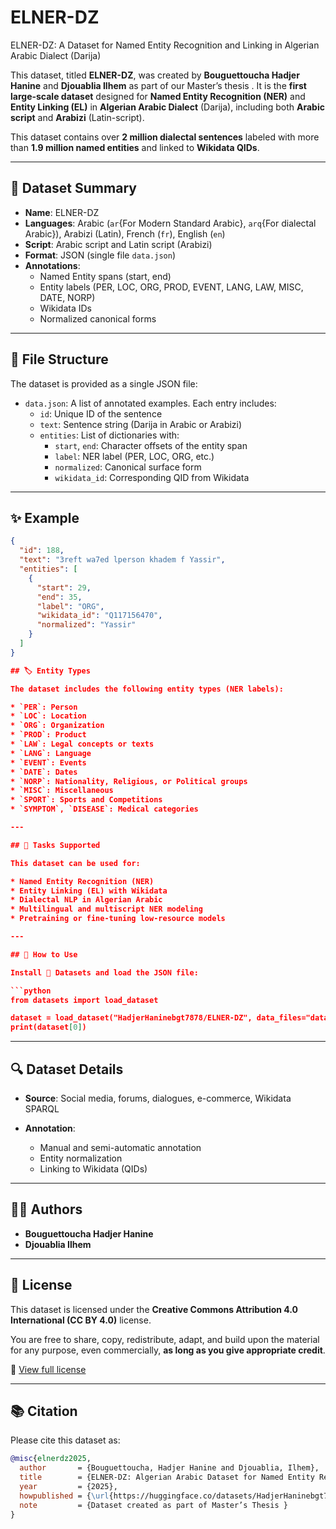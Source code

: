 # ELNER-DZ
ELNER-DZ: A Dataset for Named Entity Recognition and Linking in Algerian Arabic Dialect (Darija)


This dataset, titled **ELNER-DZ**, was created by **Bouguettoucha Hadjer Hanine** and **Djouablia Ilhem** as part of our Master’s thesis . It is the **first large-scale dataset** designed for **Named Entity Recognition (NER)** and **Entity Linking (EL)** in **Algerian Arabic Dialect** (Darija), including both **Arabic script** and **Arabizi** (Latin-script).

This dataset contains over **2 million dialectal sentences** labeled with more than **1.9 million named entities** and linked to **Wikidata QIDs**.

---

## 🧾 Dataset Summary

- **Name**: ELNER-DZ
- **Languages**: Arabic (`ar`{For Modern Standard Arabic}, `arq`{For dialectal Arabic}), Arabizi (Latin), French (`fr`), English (`en`)
- **Script**: Arabic script and Latin script (Arabizi)
- **Format**: JSON (single file `data.json`)
- **Annotations**:
  - Named Entity spans (start, end)
  - Entity labels (PER, LOC, ORG, PROD, EVENT, LANG, LAW, MISC, DATE, NORP)
  - Wikidata IDs
  - Normalized canonical forms

---

## 📁 File Structure

The dataset is provided as a single JSON file:

- `data.json`: A list of annotated examples. Each entry includes:
  - `id`: Unique ID of the sentence
  - `text`: Sentence string (Darija in Arabic or Arabizi)
  - `entities`: List of dictionaries with:
    - `start`, `end`: Character offsets of the entity span
    - `label`: NER label (PER, LOC, ORG, etc.)
    - `normalized`: Canonical surface form
    - `wikidata_id`: Corresponding QID from Wikidata

---

## ✨ Example

```json
{
  "id": 188,
  "text": "3reft wa7ed lperson khadem f Yassir",
  "entities": [
    {
      "start": 29,
      "end": 35,
      "label": "ORG",
      "wikidata_id": "Q117156470",
      "normalized": "Yassir"
    }
  ]
}

## 🏷️ Entity Types

The dataset includes the following entity types (NER labels):

* `PER`: Person
* `LOC`: Location
* `ORG`: Organization
* `PROD`: Product
* `LAW`: Legal concepts or texts
* `LANG`: Language
* `EVENT`: Events
* `DATE`: Dates
* `NORP`: Nationality, Religious, or Political groups
* `MISC`: Miscellaneous
* `SPORT`: Sports and Competitions
* `SYMPTOM`, `DISEASE`: Medical categories

---

## 🧪 Tasks Supported

This dataset can be used for:

* Named Entity Recognition (NER)
* Entity Linking (EL) with Wikidata
* Dialectal NLP in Algerian Arabic
* Multilingual and multiscript NER modeling
* Pretraining or fine-tuning low-resource models

---

## 🧰 How to Use

Install 🤗 Datasets and load the JSON file:

```python
from datasets import load_dataset

dataset = load_dataset("HadjerHaninebgt7878/ELNER-DZ", data_files="data.json", split="train")
print(dataset[0])
```

---

## 🔍 Dataset Details

* **Source**: Social media, forums, dialogues, e-commerce, Wikidata SPARQL
* **Annotation**:

  * Manual and semi-automatic annotation
  * Entity normalization
  * Linking to Wikidata (QIDs)


---

## 👩‍💻 Authors

* **Bouguettoucha Hadjer Hanine**
* **Djouablia Ilhem**



---

## 📄 License

This dataset is licensed under the **Creative Commons Attribution 4.0 International (CC BY 4.0)** license.

You are free to share, copy, redistribute, adapt, and build upon the material for any purpose, even commercially, **as long as you give appropriate credit**.

🔗 [View full license](https://creativecommons.org/licenses/by/4.0/)

---

## 📚 Citation

Please cite this dataset as:

```bibtex
@misc{elnerdz2025,
  author       = {Bouguettoucha, Hadjer Hanine and Djouablia, Ilhem},
  title        = {ELNER-DZ: Algerian Arabic Dataset for Named Entity Recognition and Entity Linking},
  year         = {2025},
  howpublished = {\url{https://huggingface.co/datasets/HadjerHaninebgt7878/ELNER-DZ}},
  note         = {Dataset created as part of Master’s Thesis }
}
```



```

